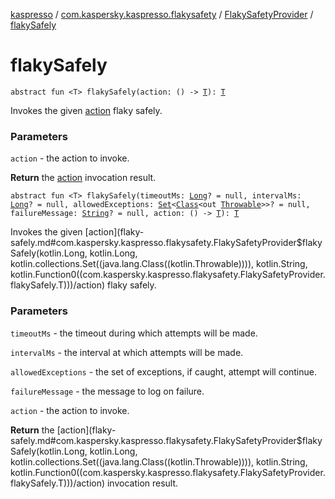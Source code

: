 [kaspresso](../../index.md) / [com.kaspersky.kaspresso.flakysafety](../index.md) / [FlakySafetyProvider](index.md) / [flakySafely](./flaky-safely.md)

# flakySafely

`abstract fun <T> flakySafely(action: () -> `[`T`](flaky-safely.md#T)`): `[`T`](flaky-safely.md#T)

Invokes the given [action](flaky-safely.md#com.kaspersky.kaspresso.flakysafety.FlakySafetyProvider$flakySafely(kotlin.Function0((com.kaspersky.kaspresso.flakysafety.FlakySafetyProvider.flakySafely.T)))/action) flaky safely.

### Parameters

`action` - the action to invoke.

**Return**
the [action](flaky-safely.md#com.kaspersky.kaspresso.flakysafety.FlakySafetyProvider$flakySafely(kotlin.Function0((com.kaspersky.kaspresso.flakysafety.FlakySafetyProvider.flakySafely.T)))/action) invocation result.

`abstract fun <T> flakySafely(timeoutMs: `[`Long`](https://kotlinlang.org/api/latest/jvm/stdlib/kotlin/-long/index.html)`? = null, intervalMs: `[`Long`](https://kotlinlang.org/api/latest/jvm/stdlib/kotlin/-long/index.html)`? = null, allowedExceptions: `[`Set`](https://kotlinlang.org/api/latest/jvm/stdlib/kotlin.collections/-set/index.html)`<`[`Class`](https://developer.android.com/reference/java/lang/Class.html)`<out `[`Throwable`](https://kotlinlang.org/api/latest/jvm/stdlib/kotlin/-throwable/index.html)`>>? = null, failureMessage: `[`String`](https://kotlinlang.org/api/latest/jvm/stdlib/kotlin/-string/index.html)`? = null, action: () -> `[`T`](flaky-safely.md#T)`): `[`T`](flaky-safely.md#T)

Invokes the given [action](flaky-safely.md#com.kaspersky.kaspresso.flakysafety.FlakySafetyProvider$flakySafely(kotlin.Long, kotlin.Long, kotlin.collections.Set((java.lang.Class((kotlin.Throwable)))), kotlin.String, kotlin.Function0((com.kaspersky.kaspresso.flakysafety.FlakySafetyProvider.flakySafely.T)))/action) flaky safely.

### Parameters

`timeoutMs` - the timeout during which attempts will be made.

`intervalMs` - the interval at which attempts will be made.

`allowedExceptions` - the set of exceptions, if caught, attempt will continue.

`failureMessage` - the message to log on failure.

`action` - the action to invoke.

**Return**
the [action](flaky-safely.md#com.kaspersky.kaspresso.flakysafety.FlakySafetyProvider$flakySafely(kotlin.Long, kotlin.Long, kotlin.collections.Set((java.lang.Class((kotlin.Throwable)))), kotlin.String, kotlin.Function0((com.kaspersky.kaspresso.flakysafety.FlakySafetyProvider.flakySafely.T)))/action) invocation result.

